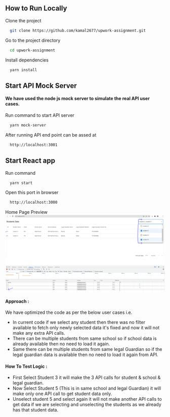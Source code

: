 
## How to Run Locally

Clone the project

```bash
  git clone https://github.com/kamal2677/upwork-assignment.git
```

Go to the project directory

```bash
  cd upwork-assignment
```

Install dependencies

```bash
  yarn install
```

## Start API Mock Server
#### We have used the node js mock server to simulate the real API user cases.
Run command to start API server
```bash
  yarn mock-server
```

After running API end point can be assed at 
```bash
  http://localhost:3001

```

## Start React app

Run command
```bash
  yarn start
```

Open this port in browser
```bash
  http://localhost:3000
```

Home Page Preview
![alt text](https://github.com/kamal2677/upwork-assignment/blob/main/Images/dashboard.PNG?raw=true)

#### Approach : 
We have optimized the code as per the below user cases  i.e.
- In current code if we select any student then there was no filter available to fetch only newly selected data it's fixed and now it will not make any extra API calls.
- There can be multiple students from same school so if school data is already available then no need to load it again.
- Same there can be multiple students from same legal Guardian so if the legal guardian data is available then no need to load it again from API.

#### How To Test Logic :
- First Select Student 3 it will make the 3 API calls for student & school & legal guardian.
- Now Select Student 5 (This is in same school and legal Guardian) it will make only one API call to get student data only.
- Unselect student 5 and select again it will not make another API calls to get data if we are selecting and unselecting the students as we already has that student data.
